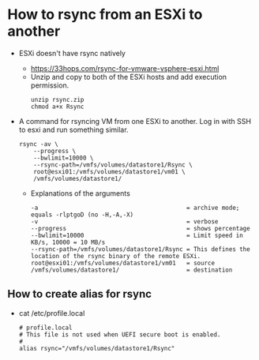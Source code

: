# How to rsync from an ESXi to another

* ESXi doesn't have rsync natively
  * https://33hops.com/rsync-for-vmware-vsphere-esxi.html
  * Unzip and copy to both of the ESXi hosts and add execution permission.
      ~~~
      unzip rsync.zip
      chmod a+x Rsync
      ~~~

* A command for rsyncing VM from one ESXi to another. Log in with SSH to esxi and run something similar.
    ~~~
    rsync -av \
        --progress \
        --bwlimit=10000 \
        --rsync-path=/vmfs/volumes/datastore1/Rsync \
        root@esxi01:/vmfs/volumes/datastore1/vm01 \
        /vmfs/volumes/datastore1/
    ~~~
    * Explanations of the arguments
      ~~~
      -a                                          = archive mode; equals -rlptgoD (no -H,-A,-X)
      -v                                          = verbose
      --progress                                  = shows percentage
      --bwlimit=10000                             = Limit speed in KB/s, 10000 = 10 MB/s
      --rsync-path=/vmfs/volumes/datastore1/Rsync = This defines the location of the rsync binary of the remote ESXi.
      root@esxi01:/vmfs/volumes/datastore1/vm01   = source
      /vmfs/volumes/datastore1/                   = destination
      ~~~

## How to create alias for rsync
* cat /etc/profile.local
    ~~~
    # profile.local
    # This file is not used when UEFI secure boot is enabled.
    #
    alias rsync="/vmfs/volumes/datastore1/Rsync"
    ~~~
